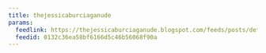 ```yaml
---
title: thejessicaburciaganude
params:
  feedlink: https://thejessicaburciaganude.blogspot.com/feeds/posts/default?alt=rss
  feedid: 0132c36ea58bf6166d5c46b56068f90a
---
```


